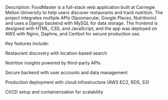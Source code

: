 Description:
FoodMaster is a full-stack web application built at Carnegie Mellon University to help users discover restaurants and track nutrition. The project integrates multiple APIs (Spoonacular, Google Places, Nutritionix) and uses a Django backend with MySQL for data storage. The frontend is designed with HTML, CSS, and JavaScript, and the app was deployed on AWS with Nginx, Daphne, and Certbot for secure production use.

Key features include:

Restaurant discovery with location-based search

Nutrition insights powered by third-party APIs

Secure backend with user accounts and data management

Production deployment with cloud infrastructure (AWS EC2, RDS, S3)

CI/CD setup and containerization for scalability
